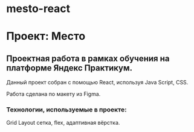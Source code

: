 # mesto-react
# Проект: Место

## Проектная работа в рамках обучения на платформе Яндекс Практикум.

Данный проект собран с помощью React, используя Java Script, CSS. 

Работа сделана по макету из Figma.

### Технологии, используемые в проекте:
Grid Layout сетка, flex, адаптивная вёрстка.